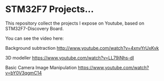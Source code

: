 # STM32F7 Projects...

This repository collect the projects I expose on Youtube, based on STM32F7-Discovery Board.

You can see the video here:

Background subtraction http://www.youtube.com/watch?v=4xnvYrUxKvk

3D modeller https://www.youtube.com/watch?v=LL79iNhs-dI

Basic Camera Image Manipulation https://www.youtube.com/watch?v=bY0V3qgmC14


